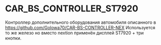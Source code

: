 # CAR_BS_CONTROLLER_ST7920
Контроллер дополнительного 
оборудования автомобиля описанного в https://github.com/Golowa70/CAR-BS-CONTROLLER-NEX
Используется то же железо но вместо nextion применён дисплей ST7920 + три кнопки. 
